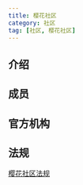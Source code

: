 ```yaml
---
title: 樱花社区
category: 社区
tag: [社区, 樱花社区]
---
```


## 介绍

## 成员

## 官方机构

## 法规

[樱花社区法规](../law/region/sakura.md)